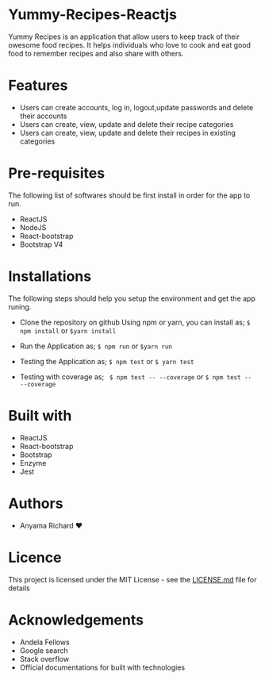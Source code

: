 # Yummy-Recipes-Reactjs
Yummy Recipes is an application that allow users to keep track of their owesome food recipes. It helps individuals who love to cook and eat good food to remember recipes and also share with others.

# Features
* Users can create accounts, log in, logout,update passwords and delete their accounts
* Users can create, view, update and delete their recipe categories
* Users can create, view, update and delete their recipes in existing categories

# Pre-requisites
The following list of softwares should be first install in order for the app to run.
* ReactJS
* NodeJS
* React-bootstrap
* Bootstrap V4

# Installations
The following steps should help you setup the environment and get the app runing.
* Clone the repository on github
  Using npm or yarn, you can install as;
  ``$ npm install`` or ``$yarn install``

* Run the Application as;
  ``$ npm run`` or ``$yarn run``

* Testing the Application as;
  ``$ npm test`` or ``$ yarn test``
* Testing with coverage as;
  `` $ npm test -- --coverage`` or ``$ npm test -- --coverage``


# Built with
* ReactJS
* React-bootstrap
* Bootstrap
* Enzyme
* Jest

# Authors
* Anyama Richard :hearts:

# Licence 
This project is licensed under the MIT License - see the [LICENSE.md](https://github.com/anyric/Yummy-Recipes-Reactjs/blob/master/LICENSE) file for details

# Acknowledgements
* Andela Fellows
* Google search
* Stack overflow
* Official documentations for built with technologies

